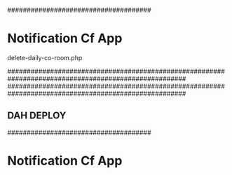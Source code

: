 #####################################
# Notification Cf App
delete-daily-co-room.php

######################################################################################################
######################################################################################################
## DAH DEPLOY

#####################################
# Notification Cf App
